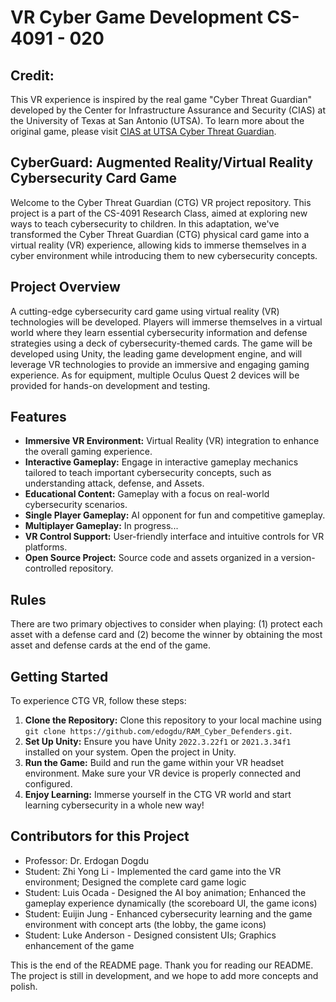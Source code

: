 # VR Cyber Game Development CS-4091 - 020

## Credit:

This VR experience is inspired by the real game "Cyber Threat Guardian" developed by the Center for Infrastructure Assurance and Security (CIAS) at the University of Texas at San Antonio (UTSA). To learn more about the original game, please visit [CIAS at UTSA Cyber Threat Guardian](https://cias.utsa.edu/ctg/).

## CyberGuard: Augmented Reality/Virtual Reality Cybersecurity Card Game

Welcome to the Cyber Threat Guardian (CTG) VR project repository. This project is a part of the CS-4091 Research Class, aimed at exploring new ways to teach cybersecurity to children. In this adaptation, we've transformed the Cyber Threat Guardian (CTG) physical card game into a virtual reality (VR) experience, allowing kids to immerse themselves in a cyber environment while introducing them to new cybersecurity concepts.

## Project Overview

A cutting-edge cybersecurity card game using virtual reality (VR) technologies will be developed. Players will immerse themselves in a virtual world where they learn essential cybersecurity information and defense strategies using a deck of cybersecurity-themed cards. The game will be developed using Unity, the leading game development engine, and will leverage VR technologies to provide an immersive and engaging gaming experience. As for equipment, multiple Oculus Quest 2 devices will be provided for hands-on development and testing.

## Features

- **Immersive VR Environment:** Virtual Reality (VR) integration to enhance the overall gaming experience.
- **Interactive Gameplay:** Engage in interactive gameplay mechanics tailored to teach important cybersecurity concepts, such as understanding attack, defense, and Assets.
- **Educational Content:** Gameplay with a focus on real-world cybersecurity scenarios.
- **Single Player Gameplay:** AI opponent for fun and competitive gameplay.
- **Multiplayer Gameplay:** In progress...
- **VR Control Support:** User-friendly interface and intuitive controls for VR platforms.
- **Open Source Project:** Source code and assets organized in a version-controlled repository.

## Rules

There are two primary objectives to consider when playing: (1) protect each asset with a defense card and (2) become the winner by obtaining the most asset and defense cards at the end of the game.

## Getting Started

To experience CTG VR, follow these steps:

1. **Clone the Repository:** Clone this repository to your local machine using `git clone https://github.com/edogdu/RAM_Cyber_Defenders.git`.
2. **Set Up Unity:** Ensure you have Unity `2022.3.22f1` or `2021.3.34f1` installed on your system. Open the project in Unity.
3. **Run the Game:** Build and run the game within your VR headset environment. Make sure your VR device is properly connected and configured.
4. **Enjoy Learning:** Immerse yourself in the CTG VR world and start learning cybersecurity in a whole new way!

## Contributors for this Project

- Professor: Dr. Erdogan Dogdu
- Student: Zhi Yong Li - Implemented the card game into the VR environment; Designed the complete card game logic
- Student: Luis Ocada - Designed the AI boy animation; Enhanced the gameplay experience dynamically (the scoreboard UI, the game icons)
- Student: Euijin Jung - Enhanced cybersecurity learning and the game environment with concept arts (the lobby, the game icons)
- Student: Luke Anderson - Designed consistent UIs; Graphics enhancement of the game

This is the end of the README page. Thank you for reading our README. The project is still in development, and we hope to add more concepts and polish.
